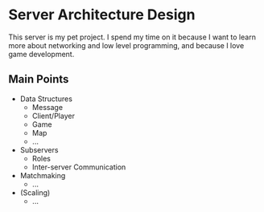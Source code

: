 # Server Architecture Design

This server is my pet project. I spend my time on it because I want to learn more about networking and low level programming, and because I love game development.

## Main Points
- Data Structures
  - Message
  - Client/Player
  - Game
  - Map
  - ...
- Subservers
  - Roles
  - Inter-server Communication
- Matchmaking
  - ...
- (Scaling)
  - ...
